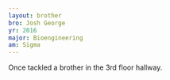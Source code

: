 ```yaml
---
layout: brother
bro: Josh George
yr: 2016
major: Bioengineering
am: Sigma
---
```

Once tackled a brother in the 3rd floor hallway.